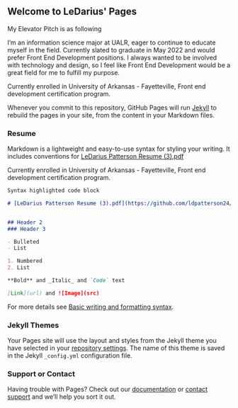 ## Welcome to LeDarius' Pages
My Elevator Pitch is as following

I’m an information science major at UALR, eager to continue to educate myself in the field. Currently slated to graduate in May 2022 and would prefer Front End Development positions. I always wanted to be involved with technology and design, so I feel like Front End Development would be a great field for me to fulfill my purpose. 

Currently enrolled in University of Arkansas - Fayetteville, Front end development certification program. 

Whenever you commit to this repository, GitHub Pages will run [Jekyll](https://jekyllrb.com/) to rebuild the pages in your site, from the content in your Markdown files.

### Resume

Markdown is a lightweight and easy-to-use syntax for styling your writing. It includes conventions for
[LeDarius Patterson Resume (3).pdf](https://github.com/ldpatterson24/ldpatterson24.github.io/files/7702288/LeDarius.Patterson.Resume.3.pdf)


Currently enrolled in University of Arkansas - Fayetteville, Front end development certification program. 

```markdown
Syntax highlighted code block

# [LeDarius Patterson Resume (3).pdf](https://github.com/ldpatterson24/ldpatterson24.github.io/files/7702249/LeDarius.Patterson.Resume.3.pdf)


## Header 2
### Header 3

- Bulleted
- List

1. Numbered
2. List

**Bold** and _Italic_ and `Code` text

[Link](url) and ![Image](src)
```

For more details see [Basic writing and formatting syntax](https://docs.github.com/en/github/writing-on-github/getting-started-with-writing-and-formatting-on-github/basic-writing-and-formatting-syntax).

### Jekyll Themes

Your Pages site will use the layout and styles from the Jekyll theme you have selected in your [repository settings](https://github.com/ldpatterson24/ldpatterson24.github.io/settings/pages). The name of this theme is saved in the Jekyll `_config.yml` configuration file.

### Support or Contact

Having trouble with Pages? Check out our [documentation](https://docs.github.com/categories/github-pages-basics/) or [contact support](https://support.github.com/contact) and we’ll help you sort it out.
